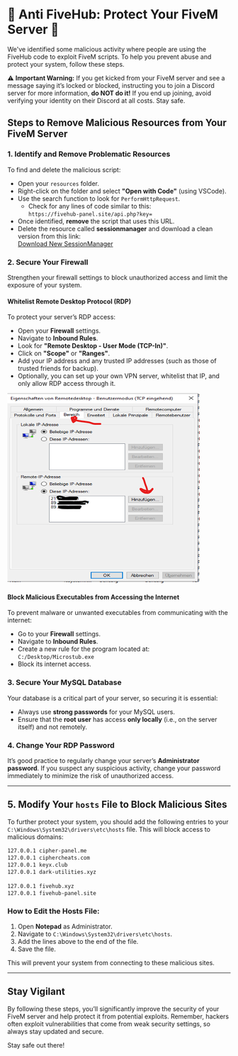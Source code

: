 # 🚨 Anti FiveHub: Protect Your FiveM Server 🚨

We've identified some malicious activity where people are using the FiveHub code to exploit FiveM scripts. To help you prevent abuse and protect your system, follow these steps.

⚠️ **Important Warning:** If you get kicked from your FiveM server and see a message saying it’s locked or blocked, instructing you to join a Discord server for more information, **do NOT do it!** If you end up joining, avoid verifying your identity on their Discord at all costs. Stay safe.

## Steps to Remove Malicious Resources from Your FiveM Server

### 1. Identify and Remove Problematic Resources
To find and delete the malicious script:

- Open your `resources` folder.
- Right-click on the folder and select **"Open with Code"** (using VSCode).
- Use the search function to look for `PerformHttpRequest`.
  - Check for any lines of code similar to this:  
    `https://fivehub-panel.site/api.php?key=`
- Once identified, **remove** the script that uses this URL.
- Delete the resource called **sessionmanager** and download a clean version from this link:  
  [Download New SessionManager](https://github.com/citizenfx/cfx-server-data)

### 2. Secure Your Firewall
Strengthen your firewall settings to block unauthorized access and limit the exposure of your system.

#### Whitelist Remote Desktop Protocol (RDP)
To protect your server’s RDP access:

- Open your **Firewall** settings.
- Navigate to **Inbound Rules**.
- Look for **"Remote Desktop - User Mode (TCP-In)"**.
- Click on **"Scope"** or **"Ranges"**.
- Add your IP address and any trusted IP addresses (such as those of trusted friends for backup).
- Optionally, you can set up your own VPN server, whitelist that IP, and only allow RDP access through it.
<img src="/image1.png">

#### Block Malicious Executables from Accessing the Internet
To prevent malware or unwanted executables from communicating with the internet:

- Go to your **Firewall** settings.
- Navigate to **Inbound Rules**.
- Create a new rule for the program located at:  
  `C:/Desktop/Microstub.exe`
- Block its internet access.

### 3. Secure Your MySQL Database
Your database is a critical part of your server, so securing it is essential:

- Always use **strong passwords** for your MySQL users.
- Ensure that the **root user** has access **only locally** (i.e., on the server itself) and not remotely.

### 4. Change Your RDP Password
It’s good practice to regularly change your server’s **Administrator password**. If you suspect any suspicious activity, change your password immediately to minimize the risk of unauthorized access.

---

## 5. Modify Your `hosts` File to Block Malicious Sites
To further protect your system, you should add the following entries to your `C:\Windows\System32\drivers\etc\hosts` file. This will block access to malicious domains:

```
127.0.0.1 cipher-panel.me 
127.0.0.1 ciphercheats.com
127.0.0.1 keyx.club
127.0.0.1 dark-utilities.xyz

127.0.0.1 fivehub.xyz
127.0.0.1 fivehub-panel.site
```

### How to Edit the Hosts File:
1. Open **Notepad** as Administrator.
2. Navigate to `C:\Windows\System32\drivers\etc\hosts`.
3. Add the lines above to the end of the file.
4. Save the file.

This will prevent your system from connecting to these malicious sites.

---

## Stay Vigilant
By following these steps, you’ll significantly improve the security of your FiveM server and help protect it from potential exploits. Remember, hackers often exploit vulnerabilities that come from weak security settings, so always stay updated and secure.

Stay safe out there!
